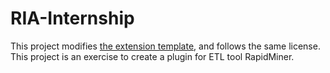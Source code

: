 # RIA-Internship
This project modifies [the extension template](https://github.com/rapidminer/rapidminer-extension-template), and follows the same license. This project is an exercise to create a plugin for ETL tool RapidMiner.
